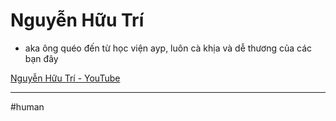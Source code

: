 # Nguyễn Hữu Trí

- aka ông quéo đến từ học viện ayp, luôn cà khịa và dễ thương của các bạn đây

[Nguyễn Hữu Trí - YouTube](https://www.youtube.com/channel/UCmeACgf1NkWm7NQ3RJGRyGw)

---

#human